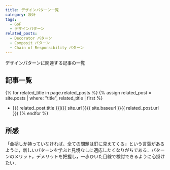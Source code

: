 ```yaml
---
title: デザインパターン一覧
category: 設計
tags:
  - GoF
  - デザインパターン
related_posts:
  - Decorator パターン
  - Composit パターン
  - Chain of Responsibility パターン
---
```


デザインパターンに関連する記事の一覧
<!-- more -->


## 記事一覧
{% for related_title in page.related_posts %}
  {% assign related_post = site.posts | where: "title", related_title | first %}
  - [{{ related_post.title }}]({{ site.url }}{{ site.baseurl }}{{ related_post.url }})
{% endfor %}



## 所感

「金槌しか持っていなければ、全ての問題は釘に見えてくる」という言葉があるように，新しいパターンを学ぶと見境なしに適応したくなりがちである．パターンのメリット，デメリットを把握し，一歩ひいた目線で検討できるように心掛けたい．